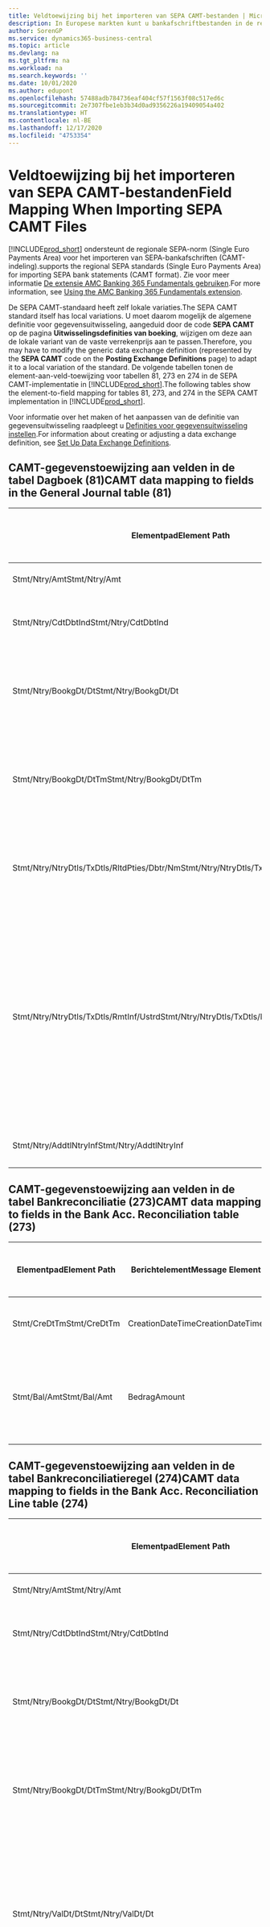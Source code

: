 ```yaml
---
title: Veldtoewijzing bij het importeren van SEPA CAMT-bestanden | Microsoft Docs
description: In Europese markten kunt u bankafschriftbestanden in de regionale SEPA-norm (Single Euro Payments Area) importeren.
author: SorenGP
ms.service: dynamics365-business-central
ms.topic: article
ms.devlang: na
ms.tgt_pltfrm: na
ms.workload: na
ms.search.keywords: ''
ms.date: 10/01/2020
ms.author: edupont
ms.openlocfilehash: 57488adb784736eaf404cf57f1563f08c517ed6c
ms.sourcegitcommit: 2e7307fbe1eb3b34d0ad9356226a19409054a402
ms.translationtype: HT
ms.contentlocale: nl-BE
ms.lasthandoff: 12/17/2020
ms.locfileid: "4753354"
---
```

# <a name="field-mapping-when-importing-sepa-camt-files"></a><span data-ttu-id="14048-103">Veldtoewijzing bij het importeren van SEPA CAMT-bestanden</span><span class="sxs-lookup"><span data-stu-id="14048-103">Field Mapping When Importing SEPA CAMT Files</span></span>
[!INCLUDE[prod_short](includes/prod_short.md)] <span data-ttu-id="14048-104">ondersteunt de regionale SEPA-norm (Single Euro Payments Area) voor het importeren van SEPA-bankafschriften (CAMT-indeling).</span><span class="sxs-lookup"><span data-stu-id="14048-104">supports the regional SEPA standards (Single Euro Payments Area) for importing SEPA bank statements (CAMT format).</span></span> <span data-ttu-id="14048-105">Zie voor meer informatie [De extensie AMC Banking 365 Fundamentals gebruiken](ui-extensions-amc-banking.md).</span><span class="sxs-lookup"><span data-stu-id="14048-105">For more information, see [Using the AMC Banking 365 Fundamentals extension](ui-extensions-amc-banking.md).</span></span>  

 <span data-ttu-id="14048-106">De SEPA CAMT-standaard heeft zelf lokale variaties.</span><span class="sxs-lookup"><span data-stu-id="14048-106">The SEPA CAMT standard itself has local variations.</span></span> <span data-ttu-id="14048-107">U moet daarom mogelijk de algemene definitie voor gegevensuitwisseling, aangeduid door de code **SEPA CAMT** op de pagina **Uitwisselingsdefinities van boeking**, wijzigen om deze aan de lokale variant van de vaste verrekenprijs aan te passen.</span><span class="sxs-lookup"><span data-stu-id="14048-107">Therefore, you may have to modify the generic data exchange definition (represented by the **SEPA CAMT** code on the **Posting Exchange Definitions** page) to adapt it to a local variation of the standard.</span></span> <span data-ttu-id="14048-108">De volgende tabellen tonen de element-aan-veld-toewijzing voor tabellen 81, 273 en 274 in de SEPA CAMT-implementatie in [!INCLUDE[prod_short](includes/prod_short.md)].</span><span class="sxs-lookup"><span data-stu-id="14048-108">The following tables show the element-to-field mapping for tables 81, 273, and 274 in the SEPA CAMT implementation in [!INCLUDE[prod_short](includes/prod_short.md)].</span></span>  

 <span data-ttu-id="14048-109">Voor informatie over het maken of het aanpassen van de definitie van gegevensuitwisseling raadpleegt u [Definities voor gegevensuitwisseling instellen](across-how-to-set-up-data-exchange-definitions.md).</span><span class="sxs-lookup"><span data-stu-id="14048-109">For information about creating or adjusting a data exchange definition, see [Set Up Data Exchange Definitions](across-how-to-set-up-data-exchange-definitions.md).</span></span>  

## <a name="camt-data-mapping-to-fields-in-the-general-journal-table-81"></a><span data-ttu-id="14048-110">CAMT-gegevenstoewijzing aan velden in de tabel Dagboek (81)</span><span class="sxs-lookup"><span data-stu-id="14048-110">CAMT data mapping to fields in the General Journal table (81)</span></span>  

|<span data-ttu-id="14048-111">Elementpad</span><span class="sxs-lookup"><span data-stu-id="14048-111">Element Path</span></span>|<span data-ttu-id="14048-112">Berichtelement</span><span class="sxs-lookup"><span data-stu-id="14048-112">Message Element</span></span>|<span data-ttu-id="14048-113">Gegevenssoort</span><span class="sxs-lookup"><span data-stu-id="14048-113">Data Type</span></span>|<span data-ttu-id="14048-114">Omschrijving</span><span class="sxs-lookup"><span data-stu-id="14048-114">Description</span></span>|<span data-ttu-id="14048-115">Identificatie voor een negatief teken</span><span class="sxs-lookup"><span data-stu-id="14048-115">Negative-Sign Identifier</span></span>|<span data-ttu-id="14048-116">Veldnr.</span><span class="sxs-lookup"><span data-stu-id="14048-116">Field No.</span></span>|<span data-ttu-id="14048-117">Veldnaam</span><span class="sxs-lookup"><span data-stu-id="14048-117">Field Name</span></span>|  
|------------------|---------------------|---------------|-----------------|-------------------------------|---------------|----------------|  
|<span data-ttu-id="14048-118">Stmt/Ntry/Amt</span><span class="sxs-lookup"><span data-stu-id="14048-118">Stmt/Ntry/Amt</span></span>|<span data-ttu-id="14048-119">Bedrag</span><span class="sxs-lookup"><span data-stu-id="14048-119">Amount</span></span>|<span data-ttu-id="14048-120">Decimaal</span><span class="sxs-lookup"><span data-stu-id="14048-120">Decimal</span></span>|<span data-ttu-id="14048-121">Het geldbedrag in de kaspost</span><span class="sxs-lookup"><span data-stu-id="14048-121">The amount of money in the cash entry</span></span>||<span data-ttu-id="14048-122">13</span><span class="sxs-lookup"><span data-stu-id="14048-122">13</span></span>|<span data-ttu-id="14048-123">Bedrag</span><span class="sxs-lookup"><span data-stu-id="14048-123">Amount</span></span>|  
|<span data-ttu-id="14048-124">Stmt/Ntry/CdtDbtInd</span><span class="sxs-lookup"><span data-stu-id="14048-124">Stmt/Ntry/CdtDbtInd</span></span>|<span data-ttu-id="14048-125">CreditDebitIndicator</span><span class="sxs-lookup"><span data-stu-id="14048-125">CreditDebitIndicator</span></span>|<span data-ttu-id="14048-126">Tekst</span><span class="sxs-lookup"><span data-stu-id="14048-126">Text</span></span>|<span data-ttu-id="14048-127">Geeft aan of de post een credit- of een debetpost is</span><span class="sxs-lookup"><span data-stu-id="14048-127">Indicates whether the entry is a credit or a debit entry</span></span>|<span data-ttu-id="14048-128">DBIT</span><span class="sxs-lookup"><span data-stu-id="14048-128">DBIT</span></span>|<span data-ttu-id="14048-129">13</span><span class="sxs-lookup"><span data-stu-id="14048-129">13</span></span>|<span data-ttu-id="14048-130">Bedrag</span><span class="sxs-lookup"><span data-stu-id="14048-130">Amount</span></span>|  
|<span data-ttu-id="14048-131">Stmt/Ntry/BookgDt/Dt</span><span class="sxs-lookup"><span data-stu-id="14048-131">Stmt/Ntry/BookgDt/Dt</span></span>|<span data-ttu-id="14048-132">Datum</span><span class="sxs-lookup"><span data-stu-id="14048-132">Date</span></span>|<span data-ttu-id="14048-133">Datum</span><span class="sxs-lookup"><span data-stu-id="14048-133">Date</span></span>|<span data-ttu-id="14048-134">De datum waarop een post wordt geboekt naar een rekening in de boeken van de rekeningservice</span><span class="sxs-lookup"><span data-stu-id="14048-134">The date when an entry is posted to an account on the account servicer's books</span></span>||<span data-ttu-id="14048-135">5</span><span class="sxs-lookup"><span data-stu-id="14048-135">5</span></span>|<span data-ttu-id="14048-136">Boekingsdatum</span><span class="sxs-lookup"><span data-stu-id="14048-136">Posting Date</span></span>|  
|<span data-ttu-id="14048-137">Stmt/Ntry/BookgDt/DtTm</span><span class="sxs-lookup"><span data-stu-id="14048-137">Stmt/Ntry/BookgDt/DtTm</span></span>|<span data-ttu-id="14048-138">DateTime</span><span class="sxs-lookup"><span data-stu-id="14048-138">DateTime</span></span>|<span data-ttu-id="14048-139">DateTime</span><span class="sxs-lookup"><span data-stu-id="14048-139">DateTime</span></span>|<span data-ttu-id="14048-140">De datum en tijd waarop een post wordt geboekt naar een rekening in de boeken van de rekeningservice</span><span class="sxs-lookup"><span data-stu-id="14048-140">The date and time when an entry is posted to an account on the account servicer's books</span></span>||<span data-ttu-id="14048-141">5</span><span class="sxs-lookup"><span data-stu-id="14048-141">5</span></span>|<span data-ttu-id="14048-142">Boekingsdatum</span><span class="sxs-lookup"><span data-stu-id="14048-142">Posting Date</span></span>|  
|<span data-ttu-id="14048-143">Stmt/Ntry/NtryDtls/TxDtls/RltdPties/Dbtr/Nm</span><span class="sxs-lookup"><span data-stu-id="14048-143">Stmt/Ntry/NtryDtls/TxDtls/RltdPties/Dbtr/Nm</span></span>|<span data-ttu-id="14048-144">Naam</span><span class="sxs-lookup"><span data-stu-id="14048-144">Name</span></span>|<span data-ttu-id="14048-145">Tekst</span><span class="sxs-lookup"><span data-stu-id="14048-145">Text</span></span>|<span data-ttu-id="14048-146">De naam van de partij die een geldbedrag is verschuldigd aan de (uiteindelijke) incassant</span><span class="sxs-lookup"><span data-stu-id="14048-146">The name of the party that owes an amount of money to the (ultimate) creditor</span></span>||<span data-ttu-id="14048-147">1221</span><span class="sxs-lookup"><span data-stu-id="14048-147">1221</span></span>|<span data-ttu-id="14048-148">Informatie over betaler</span><span class="sxs-lookup"><span data-stu-id="14048-148">Payer Information</span></span>|  
|<span data-ttu-id="14048-149">Stmt/Ntry/NtryDtls/TxDtls/RmtInf/Ustrd</span><span class="sxs-lookup"><span data-stu-id="14048-149">Stmt/Ntry/NtryDtls/TxDtls/RmtInf/Ustrd</span></span>|<span data-ttu-id="14048-150">Ongestructureerd</span><span class="sxs-lookup"><span data-stu-id="14048-150">Unstructured</span></span>|<span data-ttu-id="14048-151">Tekst</span><span class="sxs-lookup"><span data-stu-id="14048-151">Text</span></span>|<span data-ttu-id="14048-152">Informatie die wordt verschaft om de afstemming/reconciliatie mogelijk te maken van een post met de artikelen die de betaling wordt geacht te vereffenen, zoals commerciële facturen in een vorderingsysteem, in een ongestructureerde vorm</span><span class="sxs-lookup"><span data-stu-id="14048-152">Information supplied to enable the matching/reconciliation of an entry with the items that the payment is intended to settle, such as commercial invoices in an accounts-receivable system, in an unstructured form</span></span>||<span data-ttu-id="14048-153">8</span><span class="sxs-lookup"><span data-stu-id="14048-153">8</span></span>|<span data-ttu-id="14048-154">Omschrijving</span><span class="sxs-lookup"><span data-stu-id="14048-154">Description</span></span>|  
|<span data-ttu-id="14048-155">Stmt/Ntry/AddtlNtryInf</span><span class="sxs-lookup"><span data-stu-id="14048-155">Stmt/Ntry/AddtlNtryInf</span></span>|<span data-ttu-id="14048-156">AdditionalEntryInformation</span><span class="sxs-lookup"><span data-stu-id="14048-156">AdditionalEntryInformation</span></span>|<span data-ttu-id="14048-157">Tekst</span><span class="sxs-lookup"><span data-stu-id="14048-157">Text</span></span>|<span data-ttu-id="14048-158">Extra informatie over de invoer</span><span class="sxs-lookup"><span data-stu-id="14048-158">Additional information about the entry</span></span>||<span data-ttu-id="14048-159">1222</span><span class="sxs-lookup"><span data-stu-id="14048-159">1222</span></span>|<span data-ttu-id="14048-160">Transactie-informatie</span><span class="sxs-lookup"><span data-stu-id="14048-160">Transaction Information</span></span>|  

## <a name="camt-data-mapping-to-fields-in-the-bank-acc-reconciliation-table-273"></a><span data-ttu-id="14048-161">CAMT-gegevenstoewijzing aan velden in de tabel Bankreconciliatie (273)</span><span class="sxs-lookup"><span data-stu-id="14048-161">CAMT data mapping to fields in the Bank Acc. Reconciliation table (273)</span></span>  

|<span data-ttu-id="14048-162">Elementpad</span><span class="sxs-lookup"><span data-stu-id="14048-162">Element Path</span></span>|<span data-ttu-id="14048-163">Berichtelement</span><span class="sxs-lookup"><span data-stu-id="14048-163">Message Element</span></span>|<span data-ttu-id="14048-164">Gegevenssoort</span><span class="sxs-lookup"><span data-stu-id="14048-164">Data Type</span></span>|<span data-ttu-id="14048-165">Omschrijving</span><span class="sxs-lookup"><span data-stu-id="14048-165">Description</span></span>|<span data-ttu-id="14048-166">Identificatie voor een negatief teken</span><span class="sxs-lookup"><span data-stu-id="14048-166">Negative-Sign Identifier</span></span>|<span data-ttu-id="14048-167">Veldnr.</span><span class="sxs-lookup"><span data-stu-id="14048-167">Field No.</span></span>|<span data-ttu-id="14048-168">Veldnaam</span><span class="sxs-lookup"><span data-stu-id="14048-168">Field Name</span></span>|  
|------------------|---------------------|---------------|-----------------|-------------------------------|---------------|----------------|  
|<span data-ttu-id="14048-169">Stmt/CreDtTm</span><span class="sxs-lookup"><span data-stu-id="14048-169">Stmt/CreDtTm</span></span>|<span data-ttu-id="14048-170">CreationDateTime</span><span class="sxs-lookup"><span data-stu-id="14048-170">CreationDateTime</span></span>|<span data-ttu-id="14048-171">Datum</span><span class="sxs-lookup"><span data-stu-id="14048-171">Date</span></span>|<span data-ttu-id="14048-172">De datum en tijd waarop het bericht is gemaakt.</span><span class="sxs-lookup"><span data-stu-id="14048-172">The date and time when the message was created</span></span>||<span data-ttu-id="14048-173">3</span><span class="sxs-lookup"><span data-stu-id="14048-173">3</span></span>|<span data-ttu-id="14048-174">Afschriftdatum</span><span class="sxs-lookup"><span data-stu-id="14048-174">Statement Date</span></span>|  
|<span data-ttu-id="14048-175">Stmt/Bal/Amt</span><span class="sxs-lookup"><span data-stu-id="14048-175">Stmt/Bal/Amt</span></span>|<span data-ttu-id="14048-176">Bedrag</span><span class="sxs-lookup"><span data-stu-id="14048-176">Amount</span></span>|<span data-ttu-id="14048-177">Decimaal</span><span class="sxs-lookup"><span data-stu-id="14048-177">Decimal</span></span>|<span data-ttu-id="14048-178">Het bedrag dat resulteert uit de tot een nettowaarde teruggebrachte bedragen voor alle debet- en creditposten</span><span class="sxs-lookup"><span data-stu-id="14048-178">The amount resulting from the netted amounts for all debit and credit entries</span></span>||<span data-ttu-id="14048-179">4</span><span class="sxs-lookup"><span data-stu-id="14048-179">4</span></span>|<span data-ttu-id="14048-180">Eindsaldo afschrift</span><span class="sxs-lookup"><span data-stu-id="14048-180">Statement Ending Balance</span></span>|  

## <a name="camt-data-mapping-to-fields-in-the-bank-acc-reconciliation-line-table-274"></a><span data-ttu-id="14048-181">CAMT-gegevenstoewijzing aan velden in de tabel Bankreconciliatieregel (274)</span><span class="sxs-lookup"><span data-stu-id="14048-181">CAMT data mapping to fields in the Bank Acc. Reconciliation Line table (274)</span></span>  

|<span data-ttu-id="14048-182">Elementpad</span><span class="sxs-lookup"><span data-stu-id="14048-182">Element Path</span></span>|<span data-ttu-id="14048-183">Berichtelement</span><span class="sxs-lookup"><span data-stu-id="14048-183">Message Element</span></span>|<span data-ttu-id="14048-184">Gegevenssoort</span><span class="sxs-lookup"><span data-stu-id="14048-184">Data Type</span></span>|<span data-ttu-id="14048-185">Omschrijving</span><span class="sxs-lookup"><span data-stu-id="14048-185">Description</span></span>|<span data-ttu-id="14048-186">Identificatie voor een negatief teken</span><span class="sxs-lookup"><span data-stu-id="14048-186">Negative-Sign Identifier</span></span>|<span data-ttu-id="14048-187">Veldnr.</span><span class="sxs-lookup"><span data-stu-id="14048-187">Field No.</span></span>|<span data-ttu-id="14048-188">Veldnaam</span><span class="sxs-lookup"><span data-stu-id="14048-188">Field Name</span></span>|  
|------------------|---------------------|---------------|-----------------|-------------------------------|---------------|----------------|  
|<span data-ttu-id="14048-189">Stmt/Ntry/Amt</span><span class="sxs-lookup"><span data-stu-id="14048-189">Stmt/Ntry/Amt</span></span>|<span data-ttu-id="14048-190">Bedrag</span><span class="sxs-lookup"><span data-stu-id="14048-190">Amount</span></span>|<span data-ttu-id="14048-191">Decimaal</span><span class="sxs-lookup"><span data-stu-id="14048-191">Decimal</span></span>|<span data-ttu-id="14048-192">Het geldbedrag in de kaspost</span><span class="sxs-lookup"><span data-stu-id="14048-192">The amount of money in the cash entry</span></span>||<span data-ttu-id="14048-193">7</span><span class="sxs-lookup"><span data-stu-id="14048-193">7</span></span>|<span data-ttu-id="14048-194">Afschrifttotaal</span><span class="sxs-lookup"><span data-stu-id="14048-194">Statement Amount</span></span>|  
|<span data-ttu-id="14048-195">Stmt/Ntry/CdtDbtInd</span><span class="sxs-lookup"><span data-stu-id="14048-195">Stmt/Ntry/CdtDbtInd</span></span>|<span data-ttu-id="14048-196">CreditDebitIndicator</span><span class="sxs-lookup"><span data-stu-id="14048-196">CreditDebitIndicator</span></span>|<span data-ttu-id="14048-197">Tekst</span><span class="sxs-lookup"><span data-stu-id="14048-197">Text</span></span>|<span data-ttu-id="14048-198">Geeft aan of de post een credit- of een debetpost is</span><span class="sxs-lookup"><span data-stu-id="14048-198">Indicates whether the entry is a credit or a debit entry</span></span>|<span data-ttu-id="14048-199">DBIT</span><span class="sxs-lookup"><span data-stu-id="14048-199">DBIT</span></span>|<span data-ttu-id="14048-200">7</span><span class="sxs-lookup"><span data-stu-id="14048-200">7</span></span>|<span data-ttu-id="14048-201">Afschrifttotaal</span><span class="sxs-lookup"><span data-stu-id="14048-201">Statement Amount</span></span>|  
|<span data-ttu-id="14048-202">Stmt/Ntry/BookgDt/Dt</span><span class="sxs-lookup"><span data-stu-id="14048-202">Stmt/Ntry/BookgDt/Dt</span></span>|<span data-ttu-id="14048-203">Datum</span><span class="sxs-lookup"><span data-stu-id="14048-203">Date</span></span>|<span data-ttu-id="14048-204">Datum</span><span class="sxs-lookup"><span data-stu-id="14048-204">Date</span></span>|<span data-ttu-id="14048-205">De datum waarop een post wordt geboekt naar een rekening in de boeken van de rekeningservice</span><span class="sxs-lookup"><span data-stu-id="14048-205">The date when an entry is posted to an account on the account servicer's books</span></span>||<span data-ttu-id="14048-206">5</span><span class="sxs-lookup"><span data-stu-id="14048-206">5</span></span>|<span data-ttu-id="14048-207">Transactiedatum</span><span class="sxs-lookup"><span data-stu-id="14048-207">Transaction Date</span></span>|  
|<span data-ttu-id="14048-208">Stmt/Ntry/BookgDt/DtTm</span><span class="sxs-lookup"><span data-stu-id="14048-208">Stmt/Ntry/BookgDt/DtTm</span></span>|<span data-ttu-id="14048-209">DateTime</span><span class="sxs-lookup"><span data-stu-id="14048-209">DateTime</span></span>|<span data-ttu-id="14048-210">DateTime</span><span class="sxs-lookup"><span data-stu-id="14048-210">DateTime</span></span>|<span data-ttu-id="14048-211">De datum en tijd waarop een post wordt geboekt naar een rekening in de boeken van de rekeningservice</span><span class="sxs-lookup"><span data-stu-id="14048-211">The date and time when an entry is posted to an account on the account servicer's books</span></span>||<span data-ttu-id="14048-212">5</span><span class="sxs-lookup"><span data-stu-id="14048-212">5</span></span>|<span data-ttu-id="14048-213">Transactiedatum</span><span class="sxs-lookup"><span data-stu-id="14048-213">Transaction Date</span></span>|  
|<span data-ttu-id="14048-214">Stmt/Ntry/ValDt/Dt</span><span class="sxs-lookup"><span data-stu-id="14048-214">Stmt/Ntry/ValDt/Dt</span></span>|<span data-ttu-id="14048-215">Datum</span><span class="sxs-lookup"><span data-stu-id="14048-215">Date</span></span>|<span data-ttu-id="14048-216">Datum</span><span class="sxs-lookup"><span data-stu-id="14048-216">Date</span></span>|<span data-ttu-id="14048-217">De datum waarop activa beschikbaar worden voor de rekeninghouder in het geval van een creditpost, of niet meer beschikbaar zijn voor de rekeninghouder in het geval van een debetpost</span><span class="sxs-lookup"><span data-stu-id="14048-217">The date when assets become available to the account owner in case of a credit entry, or cease to be available to the account owner in case of a debit entry</span></span>||<span data-ttu-id="14048-218">12</span><span class="sxs-lookup"><span data-stu-id="14048-218">12</span></span>|<span data-ttu-id="14048-219">Waardedatum</span><span class="sxs-lookup"><span data-stu-id="14048-219">Value Date</span></span>|  
|<span data-ttu-id="14048-220">Stmt/Ntry/ValDt/DtTm</span><span class="sxs-lookup"><span data-stu-id="14048-220">Stmt/Ntry/ValDt/DtTm</span></span>|<span data-ttu-id="14048-221">DateTime</span><span class="sxs-lookup"><span data-stu-id="14048-221">DateTime</span></span>|<span data-ttu-id="14048-222">DateTime</span><span class="sxs-lookup"><span data-stu-id="14048-222">DateTime</span></span>|<span data-ttu-id="14048-223">De datum en tijd waarop activa beschikbaar worden voor de rekeninghouder in het geval van een creditpost, of niet meer beschikbaar zijn voor de rekeninghouder in het geval van een debetpost</span><span class="sxs-lookup"><span data-stu-id="14048-223">The date and time when assets become available to the account owner in case of a credit entry, or cease to be available to the account owner in case of a debit entry</span></span>||<span data-ttu-id="14048-224">12</span><span class="sxs-lookup"><span data-stu-id="14048-224">12</span></span>|<span data-ttu-id="14048-225">Waardedatum</span><span class="sxs-lookup"><span data-stu-id="14048-225">Value Date</span></span>|  
|<span data-ttu-id="14048-226">Stmt/Ntry/NtryDtls/TxDtls/RltdPties/Dbtr/Nm</span><span class="sxs-lookup"><span data-stu-id="14048-226">Stmt/Ntry/NtryDtls/TxDtls/RltdPties/Dbtr/Nm</span></span>|<span data-ttu-id="14048-227">Naam</span><span class="sxs-lookup"><span data-stu-id="14048-227">Name</span></span>|<span data-ttu-id="14048-228">Tekst</span><span class="sxs-lookup"><span data-stu-id="14048-228">Text</span></span>|<span data-ttu-id="14048-229">De naam van de partij die een geldbedrag is verschuldigd aan de (uiteindelijke) incassant</span><span class="sxs-lookup"><span data-stu-id="14048-229">The name of the party that owes an amount of money to the (ultimate) creditor</span></span>||<span data-ttu-id="14048-230">15</span><span class="sxs-lookup"><span data-stu-id="14048-230">15</span></span>|<span data-ttu-id="14048-231">Informatie over betaler</span><span class="sxs-lookup"><span data-stu-id="14048-231">Payer Information</span></span>|  
|<span data-ttu-id="14048-232">Stmt/Ntry/NtryDtls/TxDtls/RmtInf/Ustrd</span><span class="sxs-lookup"><span data-stu-id="14048-232">Stmt/Ntry/NtryDtls/TxDtls/RmtInf/Ustrd</span></span>|<span data-ttu-id="14048-233">Ongestructureerd</span><span class="sxs-lookup"><span data-stu-id="14048-233">Unstructured</span></span>|<span data-ttu-id="14048-234">Tekst</span><span class="sxs-lookup"><span data-stu-id="14048-234">Text</span></span>|<span data-ttu-id="14048-235">Informatie die wordt verschaft om de afstemming/reconciliatie mogelijk te maken van een post met de artikelen die de betaling wordt geacht te vereffenen, zoals commerciële facturen in een vorderingsysteem, in een ongestructureerde vorm</span><span class="sxs-lookup"><span data-stu-id="14048-235">Information supplied to enable the matching/reconciliation of an entry with the items that the payment is intended to settle, such as commercial invoices in an accounts-receivable system, in an unstructured form</span></span>||<span data-ttu-id="14048-236">6</span><span class="sxs-lookup"><span data-stu-id="14048-236">6</span></span>|<span data-ttu-id="14048-237">Omschrijving</span><span class="sxs-lookup"><span data-stu-id="14048-237">Description</span></span>|  
|<span data-ttu-id="14048-238">Stmt/Ntry/AddtlNtryInf</span><span class="sxs-lookup"><span data-stu-id="14048-238">Stmt/Ntry/AddtlNtryInf</span></span>|<span data-ttu-id="14048-239">AdditionalEntryInformation</span><span class="sxs-lookup"><span data-stu-id="14048-239">AdditionalEntryInformation</span></span>|<span data-ttu-id="14048-240">Tekst</span><span class="sxs-lookup"><span data-stu-id="14048-240">Text</span></span>|<span data-ttu-id="14048-241">Extra informatie over de invoer</span><span class="sxs-lookup"><span data-stu-id="14048-241">Additional information about the entry</span></span>||<span data-ttu-id="14048-242">16</span><span class="sxs-lookup"><span data-stu-id="14048-242">16</span></span>|<span data-ttu-id="14048-243">Transactie-informatie</span><span class="sxs-lookup"><span data-stu-id="14048-243">Transaction Information</span></span>|  

 <span data-ttu-id="14048-244">Elementen in het knooppunt **Ntry** die worden geïmporteerd in [!INCLUDE[prod_short](includes/prod_short.md)] maar niet aan velden worden toegewezen, worden opgeslagen in de tabel **Kolomdef. boekingsuitwisseling**.</span><span class="sxs-lookup"><span data-stu-id="14048-244">Elements in the **Ntry** node that are imported into [!INCLUDE[prod_short](includes/prod_short.md)] but not mapped to any fields are stored in the **Posting Exch. Column Def** table.</span></span> <span data-ttu-id="14048-245">Gebruikers kunnen deze elementen vanuit de pagina's **Betalingsreconciliatiedagboek**, **Betalingsvereffening** en **Bankreconciliatie** weergeven door de actie **Details bankrekeningafschriftregel** te kiezen.</span><span class="sxs-lookup"><span data-stu-id="14048-245">Users can view these elements from the **Payment Reconciliation Journal**, **Payment Application**, and **Bank Acc. Reconciliation** pages by choosing the **Bank Statement Line Details** action.</span></span> <span data-ttu-id="14048-246">Zie voor meer informatie [Betalingen vereffenen met automatische vereffening](receivables-how-reconcile-payments-auto-application.md).</span><span class="sxs-lookup"><span data-stu-id="14048-246">For more information, see [Reconcile Payments Using Automatic Application](receivables-how-reconcile-payments-auto-application.md).</span></span>

> [!IMPORTANT]
> <span data-ttu-id="14048-247">Bij het importeren van CAMT-bankafschriften, verwacht [!INCLUDE[prod_short](includes/prod_short.md)] dat elke transactie uniek is, wat betekent dat het veld **Transactie-id** dat afkomstig is van de tag *Stmt/Ntry/NtryDtls/TxDtls/Refs/EndToEndId* in het CAMT-bestand, uniek moet zijn binnen de openstaande bankrekeningreconciliatie.</span><span class="sxs-lookup"><span data-stu-id="14048-247">In an import of CAMT bank statements, [!INCLUDE[prod_short](includes/prod_short.md)] expects each transaction to be unique, which means that the **Transaction ID** field that comes from the *Stmt/Ntry/NtryDtls/TxDtls/Refs/EndToEndId* tag in the CAMT file, must be unique within the open bank account reconciliation.</span></span> <span data-ttu-id="14048-248">Als de informatie niet aanwezig is, negeert [!INCLUDE[prod_short](includes/prod_short.md)] de betaling.</span><span class="sxs-lookup"><span data-stu-id="14048-248">If the information is not present, [!INCLUDE[prod_short](includes/prod_short.md)] ignores the payment.</span></span> <span data-ttu-id="14048-249">Als een eerdere bankafstemming op dezelfde bankrekening is geboekt met dezelfde transactie-id als bij de huidige import, wordt de huidige transactie niet automatisch gereconcilieerd, maar kan deze nog steeds worden geïmporteerd.</span><span class="sxs-lookup"><span data-stu-id="14048-249">If an earlier bank reconciliation on the same bank account was posted with the same transaction ID as on the current import, the current transaction will not automatically reconcile but can still be imported.</span></span>

## <a name="see-also"></a><span data-ttu-id="14048-250">Zie ook</span><span class="sxs-lookup"><span data-stu-id="14048-250">See Also</span></span>  
[<span data-ttu-id="14048-251">Gegevensuitwisseling instellen</span><span class="sxs-lookup"><span data-stu-id="14048-251">Setting Up Data Exchange</span></span>](across-set-up-data-exchange.md)  
[<span data-ttu-id="14048-252">Gegevens elektronisch uitwisselen</span><span class="sxs-lookup"><span data-stu-id="14048-252">Exchanging Data Electronically</span></span>](across-data-exchange.md)  
<span data-ttu-id="14048-253">[De AMC Banking 365 Fundamentals-extensie gebruiken](ui-extensions-amc-banking.md) </span><span class="sxs-lookup"><span data-stu-id="14048-253">[Using the AMC Banking 365 Fundamentals extension](ui-extensions-amc-banking.md) </span></span>  
[<span data-ttu-id="14048-254">Gebruik XML-schema's om definities voor gegevensuitwisseling voor te bereiden</span><span class="sxs-lookup"><span data-stu-id="14048-254">Use XML Schemas to Prepare Data Exchange Definitions</span></span>](across-how-to-use-xml-schemas-to-prepare-data-exchange-definitions.md)  
[<span data-ttu-id="14048-255">Betalingen reconciliëren met automatische vereffening</span><span class="sxs-lookup"><span data-stu-id="14048-255">Reconcile Payments Using Automatic Application</span></span>](receivables-how-reconcile-payments-auto-application.md)  
